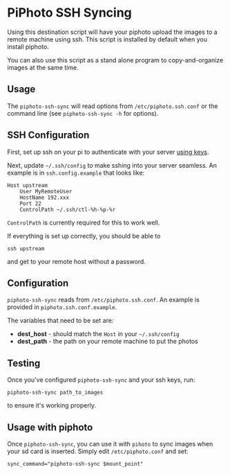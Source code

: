 # PiPhoto SSH Syncing

Using this destination script will have your piphoto upload the images to a remote machine using ssh.
This script is installed by default when you install piphoto.

You can also use this script as a stand alone program to copy-and-organize images at the same time.

## Usage

The `piphoto-ssh-sync` will read options from `/etc/piphoto.ssh.conf` or the command line (see `piphoto-ssh-sync -h` for options).

## SSH Configuration
First, set up ssh on your pi to authenticate with your server [using keys](https://www.tecmint.com/ssh-passwordless-login-using-ssh-keygen-in-5-easy-steps/).

Next, update `~/.ssh/config` to make sshing into your server seamless. An example is in `ssh.config.example` that looks like:

```
Host upstream
    User MyRemoteUser
    HostName 192.xxx
    Port 22
    ControlPath ~/.ssh/ctl-%h-%p-%r
```

`ControlPath` is currently required for this to work well.

If everything is set up correctly, you should be able to

```ssh upstream```

and get to your remote host without a password.

## Configuration
`piphoto-ssh-sync` reads from `/etc/piphoto.ssh.conf`. An example is provided in `piphoto.ssh.conf.example`. 

The variables that need to be set are:
* **dest_host** - should match the `Host` in your `~/.ssh/config`
* **dest_path** - the path on your remote machine to put the photos

## Testing
Once you've configured `piphoto-ssh-sync` and your ssh keys, run:
```
piphoto-ssh-sync path_to_images
```
to ensure it's working properly.

## Usage with piphoto
Once `piphoto-ssh-sync`, you can use it with `pihoto` to sync images when your sd card is inserted.
Simply edit `/etc/piphoto.conf` and set:
```
sync_command="piphoto-ssh-sync $mount_point"
```